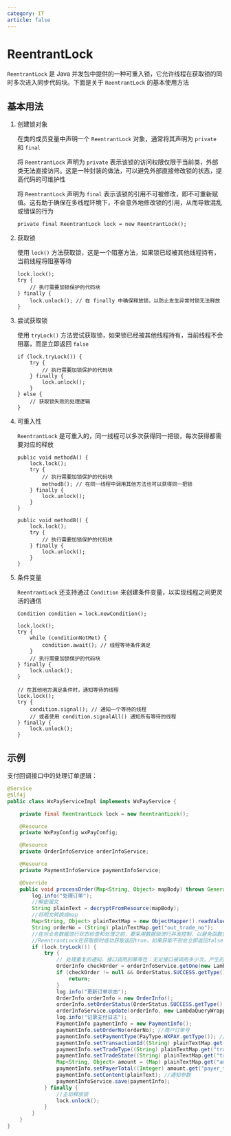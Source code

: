 ```yaml
---
category: IT
article: false
---
```


# ReentrantLock

`ReentrantLock` 是 Java 并发包中提供的一种可重入锁，它允许线程在获取锁的同时多次进入同步代码块。下面是关于 `ReentrantLock` 的基本使用方法

## 基本用法

1. 创建锁对象

    在类的成员变量中声明一个 `ReentrantLock` 对象，通常将其声明为 `private` 和 `final`
    
    将 `ReentrantLock` 声明为 `private` 表示该锁的访问权限仅限于当前类，外部类无法直接访问。这是一种封装的做法，可以避免外部直接修改锁的状态，提高代码的可维护性
    
    将 `ReentrantLock` 声明为 `final` 表示该锁的引用不可被修改，即不可重新赋值。这有助于确保在多线程环境下，不会意外地修改锁的引用，从而导致混乱或错误的行为
    
    ```text
    private final ReentrantLock lock = new ReentrantLock();
    ```

2. 获取锁

    使用 `lock()` 方法获取锁，这是一个阻塞方法，如果锁已经被其他线程持有，当前线程将阻塞等待    
    
    ```text
    lock.lock();
    try {
        // 执行需要加锁保护的代码块
    } finally {
        lock.unlock(); // 在 finally 中确保释放锁，以防止发生异常时锁无法释放
    }
    ```

3. 尝试获取锁

    使用 `tryLock()` 方法尝试获取锁，如果锁已经被其他线程持有，当前线程不会阻塞，而是立即返回 `false`
    
    ```text
    if (lock.tryLock()) {
        try {
            // 执行需要加锁保护的代码块
        } finally {
            lock.unlock();
        }
    } else {
        // 获取锁失败的处理逻辑
    }
    ```

4. 可重入性

    `ReentrantLock` 是可重入的，同一线程可以多次获得同一把锁，每次获得都需要对应的释放
    
    ```text
    public void methodA() {
        lock.lock();
        try {
            // 执行需要加锁保护的代码块
            methodB(); // 在同一线程中调用其他方法也可以获得同一把锁
        } finally {
            lock.unlock();
        }
    }
    
    public void methodB() {
        lock.lock();
        try {
            // 执行需要加锁保护的代码块
        } finally {
            lock.unlock();
        }
    }
    ```

5. 条件变量

    `ReentrantLock` 还支持通过 `Condition` 来创建条件变量，以实现线程之间更灵活的通信
    
    ```text
    Condition condition = lock.newCondition();
    
    lock.lock();
    try {
        while (conditionNotMet) {
            condition.await(); // 线程等待条件满足
        }
        // 执行需要加锁保护的代码块
    } finally {
        lock.unlock();
    }
    
    // 在其他地方满足条件时，通知等待的线程
    lock.lock();
    try {
        condition.signal(); // 通知一个等待的线程
        // 或者使用 condition.signalAll() 通知所有等待的线程
    } finally {
        lock.unlock();
    }
    ```

## 示例

支付回调接口中的处理订单逻辑：

```java {5,26,50}
@Service
@Slf4j
public class WxPayServiceImpl implements WxPayService {

    private final ReentrantLock lock = new ReentrantLock();

    @Resource
    private WxPayConfig wxPayConfig;

    @Resource
    private OrderInfoService orderInfoService;

    @Resource
    private PaymentInfoService paymentInfoService;

    @Override
    public void processOrder(Map<String, Object> mapBody) throws GeneralSecurityException, JsonProcessingException {
        log.info("处理订单");
        //解密报文
        String plainText = decryptFromResource(mapBody);
        //将明文转换成map
        Map<String, Object> plainTextMap = new ObjectMapper().readValue(plainText, HashMap.class);
        String orderNo = (String) plainTextMap.get("out_trade_no");
        //在对业务数据进行状态检查和处理之前，要采用数据锁进行并发控制，以避免函数重入造成的数据混乱
        //ReentrantLock在获取锁时成功获取返回true，如果获取不到会立即返回false，而Synchronized没有获取到锁后会一直等待。如果是分布式项目则需要用分布式锁
        if (lock.tryLock()) {
            try {
                // 处理重复的通知，接口调用的幂等性：无论接口被调用多少次，产生的结果是一致的
                OrderInfo checkOrder = orderInfoService.getOne(new LambdaQueryWrapper<OrderInfo>().eq(OrderInfo::getOrderNo, orderNo));
                if (checkOrder != null && OrderStatus.SUCCESS.getType().equals(checkOrder.getOrderStatus())) {
                    return;
                }
                log.info("更新订单状态");
                OrderInfo orderInfo = new OrderInfo();
                orderInfo.setOrderStatus(OrderStatus.SUCCESS.getType());
                orderInfoService.update(orderInfo, new LambdaQueryWrapper<OrderInfo>().eq(OrderInfo::getOrderNo, orderNo));
                log.info("记录支付日志");
                PaymentInfo paymentInfo = new PaymentInfo();
                paymentInfo.setOrderNo(orderNo); //商户订单号
                paymentInfo.setPaymentType(PayType.WXPAY.getType()); //支付类型
                paymentInfo.setTransactionId((String) plainTextMap.get("transaction_id")); //微信支付订单号
                paymentInfo.setTradeType((String) plainTextMap.get("trade_type")); //交易类型
                paymentInfo.setTradeState((String) plainTextMap.get("trade_state")); //交易状态
                Map<String, Object> amount = (Map) plainTextMap.get("amount");
                paymentInfo.setPayerTotal((Integer) amount.get("payer_total")); //交易金额
                paymentInfo.setContent(plainText); //通知参数
                paymentInfoService.save(paymentInfo);
            } finally {
                //主动释放锁
                lock.unlock();
            }
        }
    }
}
```